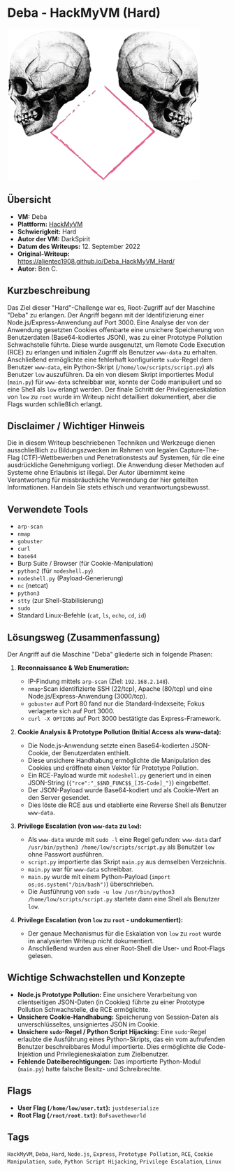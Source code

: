 # Deba - HackMyVM (Hard)

![Deba.png](Deba.png)

## Übersicht

*   **VM:** Deba
*   **Plattform:** [HackMyVM](https://hackmyvm.eu/machines/machine.php?vm=Deba)
*   **Schwierigkeit:** Hard
*   **Autor der VM:** DarkSpirit
*   **Datum des Writeups:** 12. September 2022
*   **Original-Writeup:** https://alientec1908.github.io/Deba_HackMyVM_Hard/
*   **Autor:** Ben C.

## Kurzbeschreibung

Das Ziel dieser "Hard"-Challenge war es, Root-Zugriff auf der Maschine "Deba" zu erlangen. Der Angriff begann mit der Identifizierung einer Node.js/Express-Anwendung auf Port 3000. Eine Analyse der von der Anwendung gesetzten Cookies offenbarte eine unsichere Speicherung von Benutzerdaten (Base64-kodiertes JSON), was zu einer Prototype Pollution Schwachstelle führte. Diese wurde ausgenutzt, um Remote Code Execution (RCE) zu erlangen und initialen Zugriff als Benutzer `www-data` zu erhalten. Anschließend ermöglichte eine fehlerhaft konfigurierte `sudo`-Regel dem Benutzer `www-data`, ein Python-Skript (`/home/low/scripts/script.py`) als Benutzer `low` auszuführen. Da ein von diesem Skript importiertes Modul (`main.py`) für `www-data` schreibbar war, konnte der Code manipuliert und so eine Shell als `low` erlangt werden. Der finale Schritt der Privilegieneskalation von `low` zu `root` wurde im Writeup nicht detailliert dokumentiert, aber die Flags wurden schließlich erlangt.

## Disclaimer / Wichtiger Hinweis

Die in diesem Writeup beschriebenen Techniken und Werkzeuge dienen ausschließlich zu Bildungszwecken im Rahmen von legalen Capture-The-Flag (CTF)-Wettbewerben und Penetrationstests auf Systemen, für die eine ausdrückliche Genehmigung vorliegt. Die Anwendung dieser Methoden auf Systeme ohne Erlaubnis ist illegal. Der Autor übernimmt keine Verantwortung für missbräuchliche Verwendung der hier geteilten Informationen. Handeln Sie stets ethisch und verantwortungsbewusst.

## Verwendete Tools

*   `arp-scan`
*   `nmap`
*   `gobuster`
*   `curl`
*   `base64`
*   Burp Suite / Browser (für Cookie-Manipulation)
*   `python2` (für `nodeshell.py`)
*   `nodeshell.py` (Payload-Generierung)
*   `nc` (netcat)
*   `python3`
*   `stty` (zur Shell-Stabilisierung)
*   `sudo`
*   Standard Linux-Befehle (`cat`, `ls`, `echo`, `cd`, `id`)

## Lösungsweg (Zusammenfassung)

Der Angriff auf die Maschine "Deba" gliederte sich in folgende Phasen:

1.  **Reconnaissance & Web Enumeration:**
    *   IP-Findung mittels `arp-scan` (Ziel: `192.168.2.148`).
    *   `nmap`-Scan identifizierte SSH (22/tcp), Apache (80/tcp) und eine Node.js/Express-Anwendung (3000/tcp).
    *   `gobuster` auf Port 80 fand nur die Standard-Indexseite; Fokus verlagerte sich auf Port 3000.
    *   `curl -X OPTIONS` auf Port 3000 bestätigte das Express-Framework.

2.  **Cookie Analysis & Prototype Pollution (Initial Access als www-data):**
    *   Die Node.js-Anwendung setzte einen Base64-kodierten JSON-Cookie, der Benutzerdaten enthielt.
    *   Diese unsichere Handhabung ermöglichte die Manipulation des Cookies und eröffnete einen Vektor für Prototype Pollution.
    *   Ein RCE-Payload wurde mit `nodeshell.py` generiert und in einen JSON-String (`{"rce":"_$$ND_FUNC$$_[JS-Code]_"}`) eingebettet.
    *   Der JSON-Payload wurde Base64-kodiert und als Cookie-Wert an den Server gesendet.
    *   Dies löste die RCE aus und etablierte eine Reverse Shell als Benutzer `www-data`.

3.  **Privilege Escalation (von `www-data` zu `low`):**
    *   Als `www-data` wurde mit `sudo -l` eine Regel gefunden: `www-data` darf `/usr/bin/python3 /home/low/scripts/script.py` als Benutzer `low` ohne Passwort ausführen.
    *   `script.py` importierte das Skript `main.py` aus demselben Verzeichnis.
    *   `main.py` war für `www-data` schreibbar.
    *   `main.py` wurde mit einem Python-Payload (`import os;os.system("/bin/bash")`) überschrieben.
    *   Die Ausführung von `sudo -u low /usr/bin/python3 /home/low/scripts/script.py` startete dann eine Shell als Benutzer `low`.

4.  **Privilege Escalation (von `low` zu `root` - undokumentiert):**
    *   Der genaue Mechanismus für die Eskalation von `low` zu `root` wurde im analysierten Writeup nicht dokumentiert.
    *   Anschließend wurden aus einer Root-Shell die User- und Root-Flags gelesen.

## Wichtige Schwachstellen und Konzepte

*   **Node.js Prototype Pollution:** Eine unsichere Verarbeitung von clientseitigen JSON-Daten (in Cookies) führte zu einer Prototype Pollution Schwachstelle, die RCE ermöglichte.
*   **Unsichere Cookie-Handhabung:** Speicherung von Session-Daten als unverschlüsseltes, unsigniertes JSON im Cookie.
*   **Unsichere `sudo`-Regel / Python Script Hijacking:** Eine `sudo`-Regel erlaubte die Ausführung eines Python-Skripts, das ein vom aufrufenden Benutzer beschreibbares Modul importierte. Dies ermöglichte die Code-Injektion und Privilegieneskalation zum Zielbenutzer.
*   **Fehlende Dateiberechtigungen:** Das importierte Python-Modul (`main.py`) hatte falsche Besitz- und Schreibrechte.

## Flags

*   **User Flag (`/home/low/user.txt`):** `justdeserialize`
*   **Root Flag (`/root/root.txt`):** `BoFsavetheworld`

## Tags

`HackMyVM`, `Deba`, `Hard`, `Node.js`, `Express`, `Prototype Pollution`, `RCE`, `Cookie Manipulation`, `sudo`, `Python Script Hijacking`, `Privilege Escalation`, `Linux`
